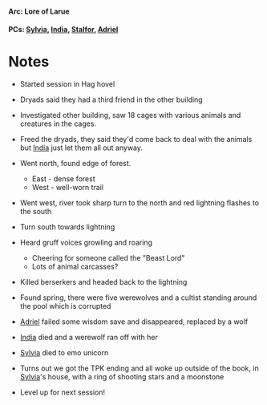 #### Arc: Lore of Larue
#### PCs: [Sylvia](PCs/Past/Sylvia.md), [India](PCs/Current/India.md), [Stalfor](PCs/Current/Stalfor.md), [Adriel](PCs/Current/Adriel.md)

# Notes
- Started session in Hag hovel
- Dryads said they had a third friend in the other building
- Investigated other building, saw 18 cages with various animals and creatures in the cages.
- Freed the dryads, they said they'd come back to deal with the animals but [India](PCs/Current/India.md) just let them all out anyway.
- Went north, found edge of forest.
	- East - dense forest
	- West - well-worn trail
- Went west, river took sharp turn to the north and red lightning flashes to the south
- Turn south towards lightning
- Heard gruff voices growling and roaring
	- Cheering for someone called the "Beast Lord"
	- Lots of animal carcasses?
- Killed berserkers and headed back to the lightning

- Found spring, there were five werewolves and a cultist standing around the pool which is corrupted
- [Adriel](PCs/Current/Adriel.md) failed some wisdom save and disappeared, replaced by a wolf
- [India](PCs/Current/India.md) died and a werewolf ran off with her
- [Sylvia](PCs/Past/Sylvia.md) died to emo unicorn
- Turns out we got the TPK ending and all woke up outside of the book, in [Sylvia](PCs/Past/Sylvia.md)'s house, with a ring of shooting stars and a moonstone
- Level up for next session!